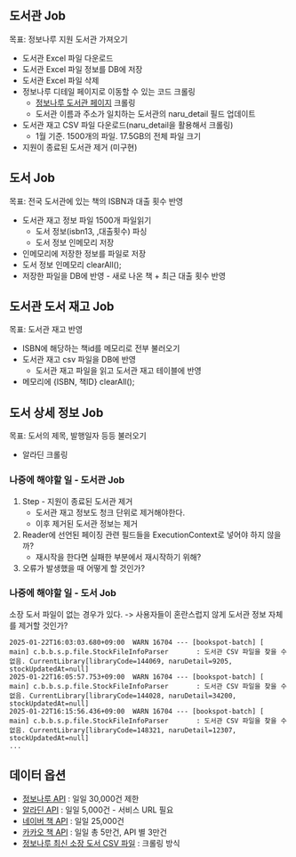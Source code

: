 ## 도서관 Job
목표: 정보나루 지원 도서관 가져오기

- 도서관 Excel 파일 다운로드
- 도서관 Excel 파일 정보를 DB에 저장
- 도서관 Excel 파일 삭제
- 정보나루 디테일 페이지로 이동할 수 있는 코드 크롤링
    - [정보나루 도서관 페이지](https://www.data4library.kr/libDataL) 크롤링
    - 도서관 이름과 주소가 일치하는 도서관의 naru_detail 필드 업데이트 
- 도서관 재고 CSV 파일 다운로드(naru_detail을 활용해서 크롤링)
  - 1월 기준. 1500개의 파일. 17.5GB의 전체 파일 크기 
- 지원이 종료된 도서관 제거 (미구현)

## 도서 Job
목표: 전국 도서관에 있는 책의 ISBN과 대출 횟수 반영 

- 도서관 재고 정보 파일 1500개 파일읽기 
  - 도서 정보(isbn13, ,대출횟수) 파싱 
  - 도서 정보 인메모리 저장
- 인메모리에 저장한 정보를 파일로 저장
- 도서 정보 인메모리 clearAll();
- 저장한 파일을 DB에 반영 - 새로 나온 책 + 최근 대출 횟수 반영

## 도서관 도서 재고 Job
목표: 도서관 재고 반영

- ISBN에 해당하는 책id를 메모리로 전부 불러오기
- 도서관 재고 csv 파일을 DB에 반영
  - 도서관 재고 파일을 읽고 도서관 재고 테이블에 반영
- 메모리에 {ISBN, 책ID} clearAll();

## 도서 상세 정보 Job
목표: 도서의 제목, 발행일자 등등 불러오기
- 알라딘 크롤링


### 나중에 해야할 일 - 도서관 Job
1. Step - 지원이 종료된 도서관 제거
    - 도서관 재고 정보도 청크 단위로 제거해야한다.
    - 이후 제거된 도서관 정보는 제거
2. Reader에 선언된 페이징 관련 필드들을 ExecutionContext로 넣어야 하지 않을까?
    - 재시작을 한다면 실패한 부분에서 재시작하기 위해?
3. 오류가 발생했을 때 어떻게 할 것인가?

### 나중에 해야할 일 - 도서 Job
소장 도서 파일이 없는 경우가 있다. -> 사용자들이 혼란스럽지 않게 도서관 정보 자체를 제거할 것인가?
```
2025-01-22T16:03:03.680+09:00  WARN 16704 --- [bookspot-batch] [           main] c.b.b.s.p.file.StockFileInfoParser       : 도서관 CSV 파일을 찾을 수 없음. CurrentLibrary[libraryCode=144069, naruDetail=9205, stockUpdatedAt=null]
2025-01-22T16:05:57.753+09:00  WARN 16704 --- [bookspot-batch] [           main] c.b.b.s.p.file.StockFileInfoParser       : 도서관 CSV 파일을 찾을 수 없음. CurrentLibrary[libraryCode=144028, naruDetail=34200, stockUpdatedAt=null]
2025-01-22T16:15:56.436+09:00  WARN 16704 --- [bookspot-batch] [           main] c.b.b.s.p.file.StockFileInfoParser       : 도서관 CSV 파일을 찾을 수 없음. CurrentLibrary[libraryCode=148321, naruDetail=12307, stockUpdatedAt=null]
...
```

## 데이터 옵션
- [정보나루 API](https://data4library.kr/apiUtilization) : 일일 30,000건 제한
- [알라딘 API](https://blog.aladin.co.kr/openapi) : 일일 5,000건 - 서비스 URL 필요
- [네이버 책 API](https://developers.naver.com/docs/serviceapi/search/book/book.md) : 일일 25,000건
- [카카오 책 API](https://developers.kakao.com/docs/latest/ko/daum-search/dev-guide#search-book) : 일일 총 5만건, API 별 3만건
- [정보나루 최신 소장 도서 CSV 파일](https://data4library.kr/openDataL) : 크롤링 방식
